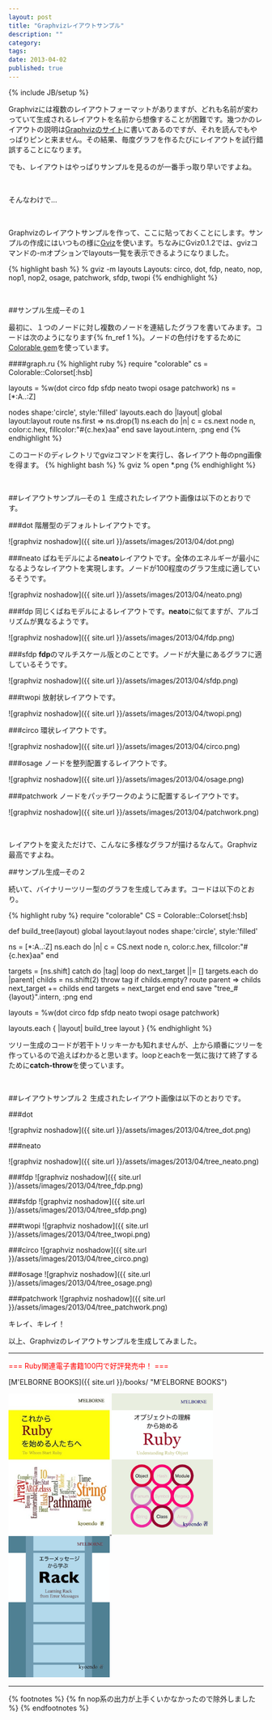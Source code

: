 ```yaml
---
layout: post
title: "Graphvizレイアウトサンプル"
description: ""
category: 
tags: 
date: 2013-04-02
published: true
---
```

{% include JB/setup %}

Graphvizには複数のレイアウトフォーマットがありますが、どれも名前が変わっていて生成されるレイアウトを名前から想像することが困難です。幾つかのレイアウトの説明は[Graphvizのサイト](http://www.graphviz.org/ "Graphviz | Graphviz - Graph Visualization Software")に書いてあるのですが、それを読んでもやっぱりピンと来ません。その結果、毎度グラフを作るたびにレイアウトを試行錯誤することになります。

でも、レイアウトはやっぱりサンプルを見るのが一番手っ取り早いですよね。

<br/>

そんなわけで...

<br/>

Graphvizのレイアウトサンプルを作って、ここに貼っておくことにします。サンプルの作成にはいつもの様に[Gviz](https://rubygems.org/gems/gviz "gviz | RubyGems.org | your community gem host")を使います。ちなみにGviz0.1.2では、gvizコマンドの-mオプションでlayouts一覧を表示できるようになりました。

{% highlight bash %}
% gviz -m layouts
Layouts:
  circo, dot, fdp, neato, nop, nop1, nop2, osage, patchwork, sfdp, twopi
{% endhighlight %}

<br/>

##サンプル生成─その１

最初に、１つのノードに対し複数のノードを連結したグラフを書いてみます。コードは次のようになります{% fn_ref 1 %}。ノードの色付けをするために[Colorable gem](https://rubygems.org/gems/colorable "colorable | RubyGems.org | your community gem host")を使っています。

####graph.ru
{% highlight ruby %}
require "colorable"
cs = Colorable::Colorset[:hsb]

layouts = %w(dot circo fdp sfdp neato twopi osage patchwork)
ns = [*:A..:Z]

nodes shape:'circle', style:'filled'
layouts.each do |layout|
  global layout:layout
  route ns.first => ns.drop(1)
  ns.each do |n|
    c = cs.next
    node n, color:c.hex, fillcolor:"#{c.hex}aa"
  end
  save layout.intern, :png
end
{% endhighlight %}

このコードのディレクトリでgvizコマンドを実行し、各レイアウト毎のpng画像を得ます。
{% highlight bash %}
% gviz
% open *.png
{% endhighlight %}

<br/>


##レイアウトサンプル─その１
生成されたレイアウト画像は以下のとおりです。

###dot
階層型のデフォルトレイアウトです。

![graphviz noshadow]({{ site.url }}/assets/images/2013/04/dot.png)


###neato
ばねモデルによる**neato**レイアウトです。全体のエネルギーが最小になるようなレイアウトを実現します。ノードが100程度のグラフ生成に適しているそうです。

![graphviz noshadow]({{ site.url }}/assets/images/2013/04/neato.png)

###fdp
同じくばねモデルによるレイアウトです。**neato**に似てますが、アルゴリズムが異なるようです。

![graphviz noshadow]({{ site.url }}/assets/images/2013/04/fdp.png)

###sfdp
**fdp**のマルチスケール版とのことです。ノードが大量にあるグラフに適しているそうです。

![graphviz noshadow]({{ site.url }}/assets/images/2013/04/sfdp.png)

###twopi
放射状レイアウトです。

![graphviz noshadow]({{ site.url }}/assets/images/2013/04/twopi.png)

###circo
環状レイアウトです。

![graphviz noshadow]({{ site.url }}/assets/images/2013/04/circo.png)

###osage
ノードを整列配置するレイアウトです。

![graphviz noshadow]({{ site.url }}/assets/images/2013/04/osage.png)

###patchwork
ノードをパッチワークのように配置するレイアウトです。

![graphviz noshadow]({{ site.url }}/assets/images/2013/04/patchwork.png)

<br />

レイアウトを変えただけで、こんなに多様なグラフが描けるなんて。Graphviz最高ですよね。

##サンプル生成─その２

続いて、バイナリーツリー型のグラフを生成してみます。コードは以下のとおり。

{% highlight ruby %}
require "colorable"
CS = Colorable::Colorset[:hsb]

def build_tree(layout)
  global layout:layout
  nodes shape:'circle', style:'filled'

  ns = [*:A..:Z]
  ns.each do |n|
    c = CS.next
    node n, color:c.hex, fillcolor:"#{c.hex}aa"
  end

  targets = [ns.shift]
  catch do |tag|
    loop do
      next_target ||= []
      targets.each do |parent|
        childs = ns.shift(2)
        throw tag if childs.empty?
        route parent => childs
        next_target += childs
      end
      targets = next_target
    end
  end
  save "tree_#{layout}".intern, :png
end

layouts = %w(dot circo fdp sfdp neato twopi osage patchwork)

layouts.each { |layout| build_tree layout }
{% endhighlight %}

ツリー生成のコードが若干トリッキーかも知れませんが、上から順番にツリーを作っているので追えばわかると思います。loopとeachを一気に抜けて終了するために**catch-throw**を使っています。

<br/>


##レイアウトサンプル２
生成されたレイアウト画像は以下のとおりです。

###dot

![graphviz noshadow]({{ site.url }}/assets/images/2013/04/tree_dot.png)

###neato

![graphviz noshadow]({{ site.url }}/assets/images/2013/04/tree_neato.png)

###fdp
![graphviz noshadow]({{ site.url }}/assets/images/2013/04/tree_fdp.png)

###sfdp
![graphviz noshadow]({{ site.url }}/assets/images/2013/04/tree_sfdp.png)

###twopi
![graphviz noshadow]({{ site.url }}/assets/images/2013/04/tree_twopi.png)

###circo
![graphviz noshadow]({{ site.url }}/assets/images/2013/04/tree_circo.png)

###osage
![graphviz noshadow]({{ site.url }}/assets/images/2013/04/tree_osage.png)

###patchwork
![graphviz noshadow]({{ site.url }}/assets/images/2013/04/tree_patchwork.png)


キレイ、キレイ！

以上、Graphvizのレイアウトサンプルを生成してみました。


---

<p style='color:red'>=== Ruby関連電子書籍100円で好評発売中！ ===</p>

[M'ELBORNE BOOKS]({{ site.url }}/books/ "M'ELBORNE BOOKS")

<a href="{{ BASE_PATH }}/books/">
  <img src="/assets/images/2012/start_ruby.jpg" alt="start_ruby" style="width:200px" />
</a>
<a href="{{ BASE_PATH }}/books/">
  <img src="/assets/images/2013/02/ruby_object_cover.png" alt="ruby_object" style="width:200px" />
</a>
<a href="{{ BASE_PATH }}/books/">
  <img src="/assets/images/2012/rack_cover.png" alt="rack" style="width:200px" />
</a>

---

{% footnotes %}
{% fn nop系の出力が上手くいかなかったので除外しました %}
{% endfootnotes %}
